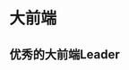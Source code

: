 # 大前端

<script setup lang="ts">
import Menu from '../components/menu.vue'
import { LEADER_DATA } from './data.js'
</script>

## 优秀的大前端Leader

<Menu :list='LEADER_DATA' />
